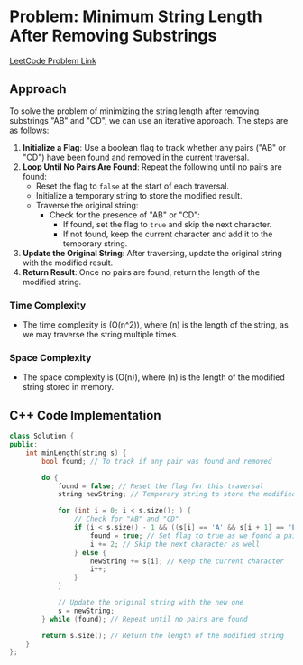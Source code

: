 # Problem: Minimum String Length After Removing Substrings

[LeetCode Problem Link](https://leetcode.com/problems/minimum-string-length-after-removing-substrings)

## Approach

To solve the problem of minimizing the string length after removing substrings "AB" and "CD", we can use an iterative approach. The steps are as follows:

1. **Initialize a Flag**: Use a boolean flag to track whether any pairs ("AB" or "CD") have been found and removed in the current traversal.
2. **Loop Until No Pairs Are Found**: Repeat the following until no pairs are found:
   - Reset the flag to `false` at the start of each traversal.
   - Initialize a temporary string to store the modified result.
   - Traverse the original string:
     - Check for the presence of "AB" or "CD":
       - If found, set the flag to `true` and skip the next character.
       - If not found, keep the current character and add it to the temporary string.
3. **Update the Original String**: After traversing, update the original string with the modified result.
4. **Return Result**: Once no pairs are found, return the length of the modified string.

### Time Complexity

- The time complexity is \(O(n^2)\), where \(n\) is the length of the string, as we may traverse the string multiple times.

### Space Complexity

- The space complexity is \(O(n)\), where \(n\) is the length of the modified string stored in memory.

## C++ Code Implementation

```cpp
class Solution {
public:
    int minLength(string s) {
        bool found; // To track if any pair was found and removed

        do {
            found = false; // Reset the flag for this traversal
            string newString; // Temporary string to store the modified result

            for (int i = 0; i < s.size(); ) {
                // Check for "AB" and "CD"
                if (i < s.size() - 1 && ((s[i] == 'A' && s[i + 1] == 'B') || (s[i] == 'C' && s[i + 1] == 'D')) ) {
                    found = true; // Set flag to true as we found a pair
                    i += 2; // Skip the next character as well
                } else {
                    newString += s[i]; // Keep the current character
                    i++;
                }
            }

            // Update the original string with the new one
            s = newString;
        } while (found); // Repeat until no pairs are found

        return s.size(); // Return the length of the modified string
    }
};
```
